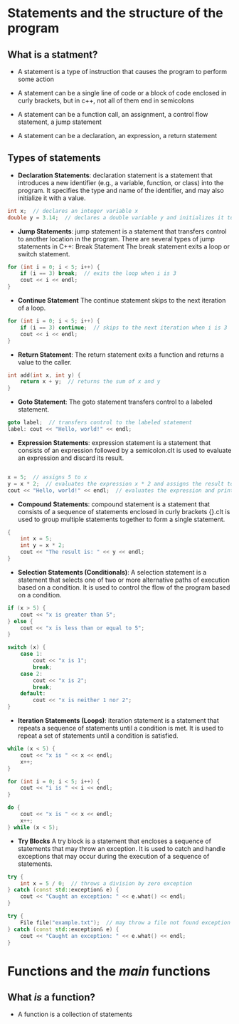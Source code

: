 # Statements and the structure of the program

## What is a statment?

- A statement is a type of instruction that causes the program to perform some action 

- A statement can be a single line of code or a block of code enclosed in curly brackets, but in c++, not all of them end in semicolons

- A statement can be a function call, an assignment, a control flow statement, a jump statement
  
- A statement can be a declaration, an expression, a return statement


## Types of statements
- **Declaration Statements**:  declaration statement is a statement that introduces a new identifier (e.g., a variable, function, or class) into the program.
It specifies the type and name of the identifier, and may also initialize it with a value.

```cpp
int x;  // declares an integer variable x
double y = 3.14;  // declares a double variable y and initializes it to 3.14
```

- **Jump Statements**: jump statement is a statement that transfers control to another location in the program.
There are several types of jump statements in C++:
Break Statement
The break statement exits a loop or switch statement.

```cpp
for (int i = 0; i < 5; i++) {
    if (i == 3) break;  // exits the loop when i is 3
    cout << i << endl;
}
```

- **Continue Statement**
The continue statement skips to the next iteration of a loop.

```cpp
for (int i = 0; i < 5; i++) {
    if (i == 3) continue;  // skips to the next iteration when i is 3
    cout << i << endl;
}
```

- **Return Statement**:
The return statement exits a function and returns a value to the caller.

```cpp
int add(int x, int y) {
    return x + y;  // returns the sum of x and y
}
```

- **Goto Statement**:
The goto statement transfers control to a labeled statement.

```cpp
goto label;  // transfers control to the labeled statement
label: cout << "Hello, world!" << endl;
```

- **Expression Statements**: expression statement is a statement that consists of an expression followed by a semicolon.cIt is used to evaluate an expression and discard its result.

```cpp

x = 5;  // assigns 5 to x
y = x * 2;  // evaluates the expression x * 2 and assigns the result to y
cout << "Hello, world!" << endl;  // evaluates the expression and prints to the console
```

- **Compound Statements**: compound statement is a statement that consists of a sequence of statements enclosed in curly brackets {}.cIt is used to group multiple statements together to form a single statement.

```cpp
{
    int x = 5;
    int y = x * 2;
    cout << "The result is: " << y << endl;
}
```

- **Selection Statements (Conditionals)**:
A selection statement is a statement that selects one of two or more alternative paths of execution based on a condition. It is used to control the flow of the program based on a condition.

```cpp
if (x > 5) {
    cout << "x is greater than 5";
} else {
    cout << "x is less than or equal to 5";
}

switch (x) {
    case 1:
        cout << "x is 1";
        break;
    case 2:
        cout << "x is 2";
        break;
    default:
        cout << "x is neither 1 nor 2";
}
```

- **Iteration Statements (Loops)**: iteration statement is a statement that repeats a sequence of statements until a condition is met. It is used to repeat a set of statements until a condition is satisfied.

```cpp
while (x < 5) {
    cout << "x is " << x << endl;
    x++;
}

for (int i = 0; i < 5; i++) {
    cout << "i is " << i << endl;
}

do {
    cout << "x is " << x << endl;
    x++;
} while (x < 5);
```

- **Try Blocks**
A try block is a statement that encloses a sequence of statements that may throw an exception. It is used to catch and handle exceptions that may occur during the execution of a sequence of statements.

```cpp
try {
    int x = 5 / 0;  // throws a division by zero exception
} catch (const std::exception& e) {
    cout << "Caught an exception: " << e.what() << endl;
}

try {
    File file("example.txt");  // may throw a file not found exception
} catch (const std::exception& e) {
    cout << "Caught an exception: " << e.what() << endl;
}
```

# Functions and the _main_ functions

## What _is_ a function?

- A function is a collection of statements 

